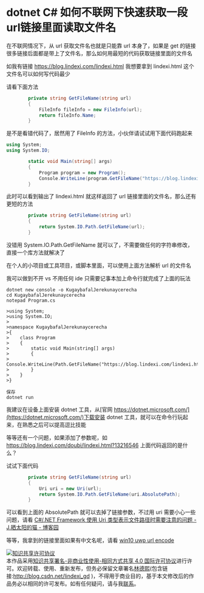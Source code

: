 # dotnet C# 如何不联网下快速获取一段url链接里面读取文件名

在不联网情况下，从 url 获取文件名也就是只能靠 url 本身了，如果是 get 的链接很多链接后面都是带上了文件名，那么如何用最短的代码获取链接里面的文件名

<!--more-->
<!-- 发布 -->

如我有链接 https://blog.lindexi.com/lindexi.html 我想要拿到 lindexi.html 这个文件名可以如何写代码最少

请看下面方法

```csharp
        private string GetFileName(string url)
        {
            FileInfo fileInfo = new FileInfo(url);
            return fileInfo.Name;
        }
```

是不是看错代码了，居然用了 FileInfo 的方法，小伙伴请试试用下面代码跑起来

```csharp
using System;
using System.IO;

        static void Main(string[] args)
        {
            Program program = new Program();
            Console.WriteLine(program.GetFileName("https://blog.lindexi.com/lindexi.html"));
        }
```

此时可以看到输出了 lindexi.html 就这样返回了 url 链接里面的文件名，那么还有更短的方法

```csharp
        private string GetFileName(string url)
        {
            return System.IO.Path.GetFileName(url);
        }
```

没错用 System.IO.Path.GetFileName 就可以了，不需要做任何的字符串修改，直接一个库方法就解决了

在个人的小项目或工具项目，或脚本里面，可以使用上面方法解析 url 的文件名

我可以做到不开 vs 不用任何 ide 只需要记事本加上命令行就完成了上面的玩法

```
dotnet new console -o KugaybafalJerekunaycerecha
cd KugaybafalJerekunaycerecha
notepad Program.cs

>using System;
>using System.IO;
>
>namespace KugaybafalJerekunaycerecha
>{
>    class Program
>    {
>        static void Main(string[] args)
>        {
>            Console.WriteLine(Path.GetFileName("https://blog.lindexi.com/lindexi.html"));
>        }
>    }
>}

保存
dotnet run
```

我建议在设备上面安装 dotnet 工具，从[官网 https://dotnet.microsoft.com/](https://dotnet.microsoft.com/)下载安装 dotnet 工具，就可以在命令行玩起来，在熟悉之后可以提高逗比技能

等等还有一个问题，如果添加了参数呢，如 https://blog.lindexi.com/doubi/lindexi.html?13216546 上面代码返回的是什么？

试试下面代码

```csharp
        private string GetFileName(string url)
        {
            Uri uri = new Uri(url);
            return System.IO.Path.GetFileName(uri.AbsolutePath);
        }
```

可以看到上面的 AbsolutePath 就可以去掉了链接参数，不过用 uri 需要小心一些问题，请看 [C#/.NET Framework 使用 Uri 类型表示文件路径时需要注意的问题 - J.晒太阳的猫 - 博客园](https://www.cnblogs.com/jasongrass/p/12284564.html )

等等，我拿到的链接里面如果有中文名呢，请看 [win10 uwp url encode](https://blog.lindexi.com/post/win10-uwp-url-encode.html )

<a rel="license" href="http://creativecommons.org/licenses/by-nc-sa/4.0/"><img alt="知识共享许可协议" style="border-width:0" src="https://licensebuttons.net/l/by-nc-sa/4.0/88x31.png" /></a><br />本作品采用<a rel="license" href="http://creativecommons.org/licenses/by-nc-sa/4.0/">知识共享署名-非商业性使用-相同方式共享 4.0 国际许可协议</a>进行许可。欢迎转载、使用、重新发布，但务必保留文章署名[林德熙](http://blog.csdn.net/lindexi_gd)(包含链接:http://blog.csdn.net/lindexi_gd )，不得用于商业目的，基于本文修改后的作品务必以相同的许可发布。如有任何疑问，请与我[联系](mailto:lindexi_gd@163.com)。
